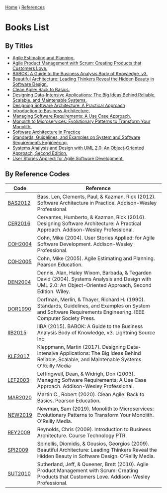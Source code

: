 [Home](../../index.md) \ [References](../references.md)

# Books List

## By Titles

* [Agile Estimating and Planning.](Agile-Estimating-and-Planning.html)
* [Agile Product Management with Scrum: Creating Products that Customers Love.](Agile-Product-Management-with-Scrum-Creating-Products-that-Customers-Love.html)
* [BABOK: A Guide to the Business Analysis Body of Knowledge, v3.](Babok-A-Guide-to-the-Business-Analysis-Body-of-Knowledge.html)
* [Beautiful Architecture: Leading Thinkers Reveal the Hidden Beauty in Software Design.](Beautiful-Architecture-Leading-Thinkers-Reveal-the-Hidden-Beauty-in-Software-Design.html)
* [Clean Agile: Back to Basics.](Clean-Agile-Back-to-Basics.html)
* [Designing Data-Intensive Applications: The Big Ideas Behind Reliable, Scalable, and Maintenable Systems.](Designing-Data-Intensive-Applications-The-Big-Ideas-Behind-Reliable-Scalable-and-Maintenable-Systems.html)
* [Designing Software Architecture: A Practical Approach](Designing-Software-Architecture-a-Practical-Approach.html)
* [Introduction to Business Architecture.](Introduction-to-Business-Architecture.html)
* [Managing Software Requirements: A Use Case Approach.](Managing-Software-Requirements-A-Use-Case-Approach.html)
* [Monolith to Microservices: Evolutionary Patterns to Transform Your Monolith.](Monolith-to-Microservices-Evolutionary-Patterns-to-Transform-Your-Monolith.html)
* [Software Architecture in Practice](Software-Architecture-in-Practice.html)
* [Standards, Guidelines, and Examples on System and Software Requirements Engineering.](Standards-Guidelines-and-Examples-on-System-and-Software-Requirements-Engineering.html)
* [Systems Analysis and Design with UML 2.0: An Object-Oriented Approach, Second Edition.](Systems-Analysis-and-Design-with-UML-Version-2-0-An-Object-Oriented-Approach.html)
* [User Stories Applied: for Agile Software Development.](User-Stories-Applied-for-Agile-Software-Development.html)

## By Reference Codes

|Code|Reference|
|---|---|
|[BAS2012](Software-Architecture-in-Practice.html)|Bass, Len, Clements, Paul, & Kazman, Rick (2012). Software Architecture in Practice. Addison-Wesley Professional.|
|[CER2016](Designing-Software-Architecture-a-Practical-Approach.html)|Cervantes, Humberto, & Kazman, Rick (2016). Designing Software Architecture: A Practical Approach. Addison-Wesley Professional.|
|[COH2004](User-Stories-Applied-for-Agile-Software-Development.html)|<span itemscope="" itemtype="https://schema.org/Book"><span itemprop="author" itemtype="https://schema.org/Person" itemscope=""><span itemprop="name">Cohn, Mike</span></span> (<span itemprop="copyrightYear">2004</span>). <span itemprop="name">User Stories Applied: for Agile Software Development</span>. <span itemprop="copyrightHolder" itemtype="https://schema.org/Organization" itemscope=""><span itemprop="name">Addison-Wesley Professional</span></span>.</span>|
|[COH2005](Agile-Estimating-and-Planning.html)|Cohn, Mike (2005). Agile Estimating and Planning. Pearson Education.|
|[DEN2004](Systems-Analysis-and-Design-with-UML-Version-2-0-An-Object-Oriented-Approach.html)|Dennis, Alan, Haley Wixom, Barbada, & Tegarden David (2004). Systems Analysis and Design with UML 2.0: An Object-Oriented Approach, Second Edition. Wiley.|
|[DOR1990](Standards-Guidelines-and-Examples-on-System-and-Software-Requirements-Engineering.html)|Dorfman, Merlin, & Thayer, Richard H. (1990). Standards, Guidelines, and Examples on System and Software Requirements Engineering. IEEE Computer Society Press.| 
|[IIB2015](Babok-A-Guide-to-the-Business-Analysis-Body-of-Knowledge.html)|IIBA (2015). BABOK: A Guide to the Business Analysis Body of Knowledge, v3. Lightning Source Inc.|
|[KLE2017](Designing-Data-Intensive-Applications-The-Big-Ideas-Behind-Reliable-Scalable-and-Maintenable-Systems.html)|Kleppmann, Martin (2017). Designing Data-Intensive Applications: The Big Ideas Behind Reliable, Scalable, and Maintenable Systems. O'Reilly Media|
|[LEF2003](Managing-Software-Requirements-A-Use-Case-Approach.html)|Leffingwell, Dean, & Widrigh, Don (2003). Managing Software Requirements: A Use Case Approach. Addison-Wesley Professional.|
|[MAR2020](Clean-Agile-Back-to-Basics.html)|Martin C., Robert (2020). Clean Agile: Back to Basics. Pearson Education.|
|[NEW2019](Monolith-to-Microservices-Evolutionary-Patterns-to-Transform-Your-Monolith.html)|Newman, Sam (2019). Monolith to Microservices: Evolutionary Patterns to Transform Your Monolith. O'Reilly Media.|
|[REY2009](Introduction-to-Business-Architecture.html)|Reynolds, Chris (2009). Introduction to Business Architecture. Course Technology PTR.|
|[SPI2009](Beautiful-Architecture-Leading-Thinkers-Reveal-the-Hidden-Beauty-in-Software-Design.html)|Spinellis, Diomidis, & Gousios, Georgios (2009). Beautiful Architecture: Leading Thinkers Reveal the Hidden Beauty in Software Design. O'Reilly Media.|
|[SUT2010](Agile-Product-Management-with-Scrum-Creating-Products-that-Customers-Love.html)|Sutherland, Jeff, & Queener, Brett (2010). Agile Product Management with Scrum: Creating Products that Customers Love. Addison-Wesley Professional.| 

